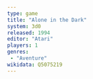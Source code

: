 ```yaml
---
type: game
title: "Alone in the Dark"
system: 3d0
released: 1994
editor: "Atari"
players: 1
genres:
 - "Aventure"
wikidata: Q5075219
---
```

